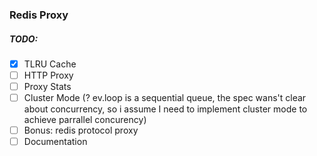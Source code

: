 ### Redis Proxy

##### TODO:
- [x] TLRU Cache
- [ ] HTTP Proxy
- [ ] Proxy Stats
- [ ] Cluster Mode (? ev.loop is a sequential queue, the spec wans't clear about concurrency, so i assume I need to implement cluster mode to achieve parrallel concurency)
- [ ] Bonus: redis protocol proxy
- [ ] Documentation